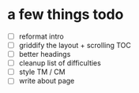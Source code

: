 # a few things todo

- [ ] reformat intro
- [ ] griddify the layout + scrolling TOC
- [ ] better headings
- [ ] cleanup list of difficulties
- [ ] style TM / CM
- [ ] write about page
